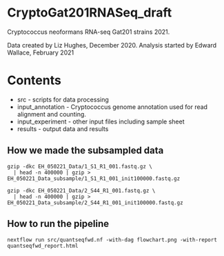 # CryptoGat201RNASeq_draft
Cryptococcus neoformans RNA-seq Gat201 strains 2021.

Data created by Liz Hughes, December 2020. 
Analysis started by Edward Wallace, February 2021

# Contents

* src - scripts for data processing
* input_annotation - Cryptococcus genome annotation used for read alignment and counting.
* input_experiment - other input files including sample sheet
* results - output data and results

## How we made the subsampled data

```
gzip -dkc EH_050221_Data/1_S1_R1_001.fastq.gz \
  | head -n 400000 | gzip > EH_050221_Data_subsample/1_S1_R1_001_init100000.fastq.gz

gzip -dkc EH_050221_Data/2_S44_R1_001.fastq.gz \
  | head -n 400000 | gzip > EH_050221_Data_subsample/2_S44_R1_001_init100000.fastq.gz
```

## How to run the pipeline

```
nextflow run src/quantseqfwd.nf -with-dag flowchart.png -with-report quantseqfwd_report.html
```
